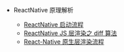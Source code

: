 - ReactNative 原理解析

  - [ReactNative 启动流程](/react-native/rn-start.md)
  - [ReactNative JS 层渲染之 diff 算法](/react-native/rn-diff.md)
  - [React-Native 原生层渲染流程](/react-native/rn-native-render.md)
